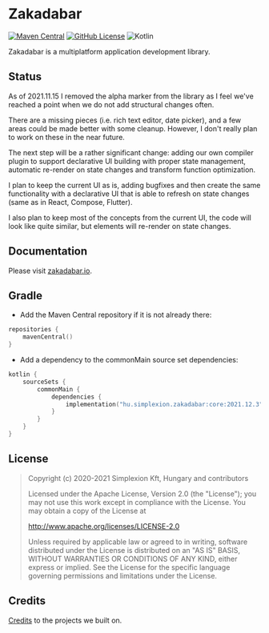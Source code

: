 # Zakadabar

[![Maven Central](https://img.shields.io/maven-central/v/hu.simplexion.zakadabar/core)](https://mvnrepository.com/artifact/hu.simplexion.zakadabar/core)
[![GitHub License](https://img.shields.io/badge/license-Apache%20License%202.0-blue.svg?style=flat)](http://www.apache.org/licenses/LICENSE-2.0)
![Kotlin](https://img.shields.io/github/languages/top/spxbhuhb/zakadabar-stack)

Zakadabar is a multiplatform application development library.

## Status

As of 2021.11.15 I removed the alpha marker from the library as I feel we've
reached a point when we do not add structural changes often.

There are a missing pieces (i.e. rich text editor, date picker), and a few areas
could be made better with some cleanup. However, I don't really plan to work 
on these in the near future.

The next step will be a rather significant change: adding our own compiler plugin
to support declarative UI building with proper state management, automatic re-render
on state changes and transform function optimization.

I plan to keep the current UI as is, adding bugfixes and then create the same
functionality with a declarative UI that is able to refresh on state changes
(same as in React, Compose, Flutter).

I also plan to keep most of the concepts from the current UI, the code
will look like quite similar, but elements will re-render on state changes.

## Documentation

Please visit [zakadabar.io](https://zakadabar.io).

## Gradle

* Add the Maven Central repository if it is not already there:
```kotlin
repositories {
    mavenCentral()
}
```

* Add a dependency to the commonMain source set dependencies:

```kotlin
kotlin {
    sourceSets {
        commonMain {
            dependencies {
                implementation("hu.simplexion.zakadabar:core:2021.12.3")
            }
        }
    }
}
```

## License

> Copyright (c) 2020-2021 Simplexion Kft, Hungary and contributors
>
> Licensed under the Apache License, Version 2.0 (the "License");
> you may not use this work except in compliance with the License.
> You may obtain a copy of the License at
>
>    http://www.apache.org/licenses/LICENSE-2.0
>
> Unless required by applicable law or agreed to in writing, software
> distributed under the License is distributed on an "AS IS" BASIS,
> WITHOUT WARRANTIES OR CONDITIONS OF ANY KIND, either express or implied.
> See the License for the specific language governing permissions and
> limitations under the License.

## Credits

[Credits](/doc/misc/Credits.md) to the projects we built on.
